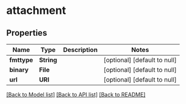 # attachment
## Properties

Name | Type | Description | Notes
------------ | ------------- | ------------- | -------------
**fmttype** | **String** |  | [optional] [default to null]
**binary** | **File** |  | [optional] [default to null]
**url** | **URI** |  | [optional] [default to null]

[[Back to Model list]](../README.md#documentation-for-models) [[Back to API list]](../README.md#documentation-for-api-endpoints) [[Back to README]](../README.md)

